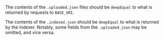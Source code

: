 The contents of the `.uploaded.json` files should be `deepEqual` to what is returned by requests to `BASE_URI`.

The contents of the `.indexed.json` should be `deepEqual` to what is returned by the indexer. Notably, some fields from the `.uploaded.json` may be omitted, and vice versa.
